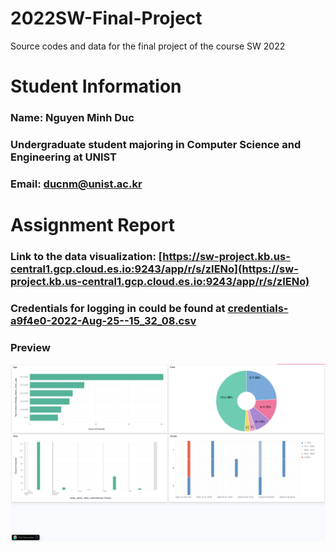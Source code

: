 # 2022SW-Final-Project
Source codes and data for the final project of the course SW 2022

# Student Information
### Name: Nguyen Minh Duc
### Undergraduate student majoring in Computer Science and Engineering at UNIST
### Email: ducnm@unist.ac.kr

# Assignment Report
### Link to the data visualization: [https://sw-project.kb.us-central1.gcp.cloud.es.io:9243/app/r/s/zIENo](https://sw-project.kb.us-central1.gcp.cloud.es.io:9243/app/r/s/zIENo)

### Credentials for logging in could be found at [credentials-a9f4e0-2022-Aug-25--15_32_08.csv](credentials-a9f4e0-2022-Aug-25--15_32_08.csv)

### Preview
![Visualization](preview.png)
